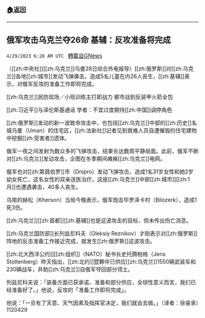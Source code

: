 ###  [:house:返回](README.md)
---


## 俄军攻击乌克兰夺26命 基辅：反攻准备将完成
`4/29/2023 6:28 AM UTC ` [轉載自GNews](https://gnews.org/articles/1261443)


（[[zh:中央社]][[zh:乌克兰]]乌曼28日综合外电报导）[[zh:俄罗斯]]对[[zh:乌克兰]]各地[[zh:城市]]发动飞弹袭击，造成5名儿童在内26人丧生，[[zh:基辅]]表示，对俄军反攻的准备工作即将完成。

[[zh:乌克兰]]民防现场／小班训练主打即战力 都市战到反装甲火箭全包

[[zh:习近平]]与泽伦斯基通话 学者：不宜过度期待[[zh:中国]]调停角色

[[zh:俄罗斯]]发动的新一波致命攻击中，也包括[[zh:乌克兰]]中部的[[zh:历史]]名城乌曼（Uman）的住宅区，[[zh:法新社]]记者见到救难人员自遭摧毁的住宅建物中挖掘[[zh:受害者]]遗体。

俄军一夜之间发射为数众多的飞弹攻击，结束长达数周平静局面。此前，俄军不断对[[zh:乌克兰]]发动攻击，企图在冬季期间瘫痪[[zh:乌克兰]]电网。

俄军也对[[zh:第聂伯罗]]市（Dnipro）发动飞弹攻击，造成1名31岁女性和她2岁幼女死亡，这名女性的双亲送医治疗。这座[[zh:乌克兰]]中部[[zh:城市]][[zh:1月]]也遭遇袭击，40多人丧生。

乌南的赫松（Kherson）当局今晚表示，俄军炮击毕罗泽卡村（Bilozerk），造成1死3伤。

[[zh:乌克兰]][[zh:首都]][[zh:基辅]]也是这波攻击的目标，但未传出伤亡消息。

[[zh:乌克兰国防部]]长列兹尼科夫（Oleksiy Reznikov）才刚表示对[[zh:俄罗斯]]阵地的反击准备工作接近完成，就发生[[zh:俄罗斯]]这波攻击。

[[zh:北大西洋公约]][[zh:组织]]（NATO）秘书长史托腾柏格（Jens Stoltenberg）昨天指出，[[zh:北约]]暨夥伴已供应[[zh:乌克兰]]1550辆武装车和230辆战车，并助[[zh:乌克兰]]自俄军夺回部分领土。

列兹尼科夫说：「装备方面已获承诺、准备和部分供应，全球性意义而言，我们已经准备好了。」他说，反攻的「准备工作即将完成」。

他说：「一旦有了天意、天气因素及指挥官决定，我们就会去做。」（译者：徐睿承）1120429

